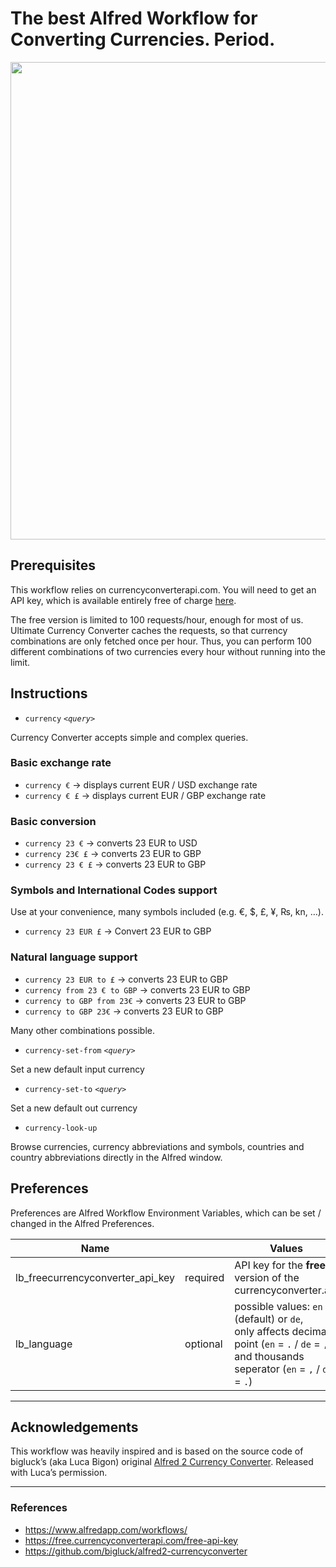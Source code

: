 # The best Alfred Workflow for Converting Currencies. Period.

<img src="https://littlebrighter.erevo.io/alfred/img/ultimate-currency-converter/workflow.png" width="764">

## Prerequisites

This workflow relies on currencyconverterapi.com. You will need to get an API key, which is available entirely free of charge [here](https://free.currencyconverterapi.com/free-api-key).

The free version is limited to 100 requests/hour, enough for most of us. Ultimate Currency Converter caches the requests, so that currency combinations are only fetched once per hour. Thus, you can perform 100 different combinations of two currencies every hour without running into the limit.

## Instructions

- `currency` *`<query>`*

Currency Converter accepts simple and complex queries.

### Basic exchange rate
 * `currency €` → displays current EUR / USD exchange rate
 * `currency € £` → displays current EUR / GBP exchange rate

### Basic conversion
 * `currency 23 €` → converts 23 EUR to USD
 * `currency 23€ £` → converts 23 EUR to GBP
 * `currency 23 € £` → converts 23 EUR to GBP

### Symbols and International Codes support
Use at your convenience, many symbols included (e.g. €, $, £, ¥, ₨, kn, …).
 * `currency 23 EUR £` → Convert 23 EUR to GBP

###  Natural language support
  * `currency 23 EUR to £` → converts 23 EUR to GBP
  * `currency from 23 € to GBP` → converts 23 EUR to GBP
  * `currency to GBP from 23€` → converts 23 EUR to GBP
  * `currency to GBP 23€` → converts 23 EUR to GBP

Many other combinations possible.

- `currency-set-from` *`<query>`*

Set a new default input currency

- `currency-set-to` *`<query>`*

Set a new default out currency

- `currency-look-up`

Browse currencies, currency abbreviations and symbols, countries and country abbreviations directly in the Alfred window.



## Preferences

Preferences are Alfred Workflow Environment Variables, which can be set / changed in the Alfred Preferences.

Name | | Values
------------|---|-------
lb_freecurrencyconverter_api_key | required | API key for the **free** version of the currencyconverter.api
lb_language | optional | possible values: `en` (default) or `de`, <br>only affects decimal point (`en` = `.` / `de` = `,`)<br>and thousands seperator (`en` = `,` / `de` = `.`)

---

## Acknowledgements

This workflow was heavily inspired and is based on the source code of bigluck’s (aka Luca Bigon) original [Alfred 2 Currency Converter](https://github.com/bigluck/alfred2-currencyconverter). Released with Luca’s permission.

---

### References

* <https://www.alfredapp.com/workflows/>
* <https://free.currencyconverterapi.com/free-api-key>
* <https://github.com/bigluck/alfred2-currencyconverter>

